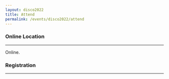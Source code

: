 ```yaml
---
layout: disco2022
title: Attend
permalink: /events/disco2022/attend
---
```

### Online Location
---
Online. 

### Registration
---
